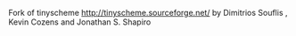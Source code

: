 Fork of tinyscheme http://tinyscheme.sourceforge.net/ by Dimitrios Souflis , Kevin Cozens and Jonathan S. Shapiro 
